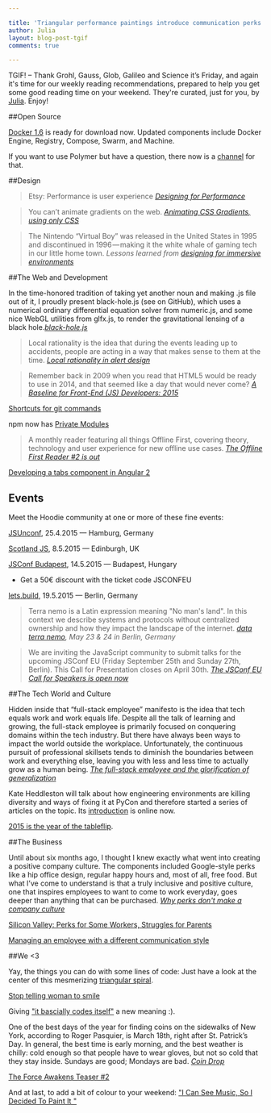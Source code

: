 ```yaml
---

title: 'Triangular performance paintings introduce communication perks: TGIF! (66)'
author: Julia
layout: blog-post-tgif
comments: true

---
```



TGIF! – Thank Grohl, Gauss, Glob, Galileo and Science it’s Friday, and again it's time for our weekly reading recommendations, prepared to help you get some good reading time on your weekend. They're curated, just for you, by [Julia](http://twitter.com/juschm). Enjoy!

##Open Source

[Docker 1.6](http://blog.docker.com/2015/04/docker-release-1-6/) is ready for download now. Updated components include Docker Engine, Registry, Compose, Swarm, and Machine.

If you want to use Polymer but have a question, there now is a [channel](http://polymer-slack.herokuapp.com/) for that.


##Design

> Etsy: Performance is user experience <cite>[Designing for Performance](http://larahogan.me/design/)</cite>

> You can’t animate gradients on the web. <cite>[Animating CSS Gradients, using only CSS](https://medium.com/@dave_lunny/animating-css-gradients-using-only-css-d2fd7671e759)</cite>

> The Nintendo “Virtual Boy” was released in the United States in 1995 and discontinued in 1996 — making it the white whale of gaming tech in our little home town.  <cite>Lessons learned from [designing for immersive environments](https://medium.com/backchannel/immersive-design-76499204d5f6)</cite>

##The Web and Development

>
In the time-honored tradition of taking yet another noun and making .js file out of it, I proudly present black-hole.js (see on GitHub), which uses a numerical ordinary differential equation solver from numeric.js, and some nice WebGL utilities from glfx.js, to render the gravitational lensing of a black hole.<cite>[black-hole.js](http://cliffcrosland.tumblr.com/post/115981256393/black-hole-js)</cite>

> Local rationality is the idea that during the events leading up to accidents, people are acting in a way that makes sense to them at the time. <cite>[Local rationality in alert design](http://www.ryanfrantz.com/posts/local-rationality-in-alert-design/)</cite>


> Remember back in 2009 when you read that HTML5 would be ready to use in 2014, and that seemed like a day that would never come? <cite>[A Baseline for Front-End (JS) Developers: 2015](http://rmurphey.com/blog/2015/03/23/a-baseline-for-front-end-developers-2015/)</cite>

[Shortcuts for git commands](https://github.com/qw3rtman/gg)

npm now has [Private Modules](https://www.npmjs.com/private-modules)

> A monthly reader featuring all things Offline First, covering theory, technology and user experience for new offline use cases. <cite>[The Offline First Reader #2 is out](http://us4.campaign-archive2.com/?u=12d36bbe9418ed6a43127cd62&amp;id=755673cbe5&amp;e=2ac46f46f9 "Offline First Reader, Issue 2")</cite>

[Developing a tabs component in Angular 2](http://blog.thoughtram.io/angular/2015/04/09/developing-a-tabs-component-in-angular-2.html)


## Events

Meet the Hoodie community at one or more of these fine events:

[JSUnconf](http://2015.jsunconf.eu/ "JS Unconf 2015"), 25.4.2015 — Hamburg, Germany

[Scotland JS](http://scotlandjs.com/ "Scotland JS"), 8.5.2015 — Edinburgh, UK

[JSConf Budapest](http://jsconfbp.com/ "JSConf Budapest"), 14.5.2015 — Budapest, Hungary
 - Get a 50€ discount with the ticket code JSCONFEU

[lets.build](http://lets-build.de/ "lets.build"), 19.5.2015 — Berlin, Germany

> Terra nemo is a Latin expression meaning "No man's land". In this context we describe systems and protocols without centralized ownership and how they impact the landscape of the internet. <cite>[data terra nemo](http://dtn.is "Data Terra Nemo"), May 23 & 24 in Berlin, Germany</cite>

> We are inviting the JavaScript community to submit talks for the upcoming JSConf EU (Friday September 25th and Sunday 27th, Berlin). This Call for Presentation closes on April 30th. <cite>[The JSConf EU Call for Speakers is open now](http://2015.jsconf.eu/call-for-speakers/)</cite>


##The Tech World and Culture

>
Hidden inside that “full-stack employee” manifesto is the idea that tech equals work and work equals life. Despite all the talk of learning and growing, the full-stack employee is primarily focused on conquering domains within the tech industry. But there have always been ways to impact the world outside the workplace. Unfortunately, the continuous pursuit of professional skillsets tends to diminish the boundaries between work and everything else, leaving you with less and less time to actually grow as a human being. <cite>[The full-stack employee and the glorification of generalization](https://modelviewculture.com/news/the-full-stack-employee-and-the-glorification-of-generalization)</cite>

Kate Heddleston will talk about how engineering environments are killing diversity and ways of fixing it at PyCon and therefore started a series of articles on the topic. Its [introduction](https://www.kateheddleston.com/blog/how-our-engineering-environments-are-killing-diversity-introduction) is online now.

[2015 is the year of the tableflip](http://tableflip.club).


##The Business

>
Until about six months ago, I thought I knew exactly what went into creating a positive company culture.
The components included Google-style perks like a hip office design, regular happy hours and, most of all, free food. But what I’ve come to understand is that a truly inclusive and positive culture, one that inspires employees to want to come to work everyday, goes deeper than anything that can be purchased. <cite>[Why perks don't make a company culture](http://www.entrepreneur.com/article/244609)</cite>

[Silicon Valley: Perks for Some Workers, Struggles for Parents](http://www.nytimes.com/2015/04/08/upshot/silicon-valley-perks-for-some-workers-struggles-for-parents.html?_r=1&abt=0002&abg=1)

[Managing an employee with a different communication style](http://mashable.com/2015/04/15/managing-communication-style)

##We <3

Yay, the things you can do with some lines of code: Just have a look at the center of this mesmerizing [triangular spiral](http://bl.ocks.org/mbostock/1d48ce4f3024edfc2277).

[Stop telling woman to smile](http://stoptellingwomentosmile.com/)

Giving ["it bascially codes itself"](http://codepen.io/jakealbaugh/full/PwLXXP) a new meaning :).

>
One of the best days of the year for finding coins on the sidewalks of New York, according to Roger Pasquier, is March 18th, right after St. Patrick’s Day. In general, the best time is early morning, and the best weather is chilly: cold enough so that people have to wear gloves, but not so cold that they stay inside. Sundays are good; Mondays are bad.
<cite>[Coin Drop](http://www.newyorker.com/magazine/2015/03/23/coin-drop)</cite>

[The Force Awakens Teaser #2](https://www.youtube.com/watch?v=ngElkyQ6Rhs)

And at last, to add a bit of colour to your weekend: ["I Can See Music, So I Decided To Paint It "](http://www.boredpanda.com/i-paint-music/)
